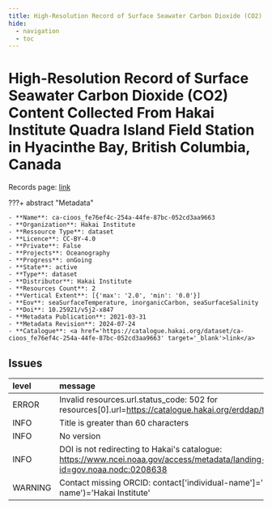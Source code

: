 ```yaml
---
title: High-Resolution Record of Surface Seawater Carbon Dioxide (CO2) Content Collected From Hakai Institute Quadra Island Field Station in Hyacinthe Bay, British Columbia, Canada
hide:
  - navigation
  - toc
---
```


# High-Resolution Record of Surface Seawater Carbon Dioxide (CO2) Content Collected From Hakai Institute Quadra Island Field Station in Hyacinthe Bay, British Columbia, Canada

Records page: <a href='https://catalogue.hakai.org/dataset/ca-cioos_fe76ef4c-254a-44fe-87bc-052cd3aa9663' target='_blank'>link</a>

???+ abstract "Metadata"

    - **Name**: ca-cioos_fe76ef4c-254a-44fe-87bc-052cd3aa9663 
    - **Organization**: Hakai Institute 
    - **Ressource Type**: dataset 
    - **Licence**: CC-BY-4.0 
    - **Private**: False 
    - **Projects**: Oceanography 
    - **Progress**: onGoing 
    - **State**: active 
    - **Type**: dataset 
    - **Distributor**: Hakai Institute 
    - **Resources Count**: 2 
    - **Vertical Extent**: [{'max': '2.0', 'min': '0.0'}] 
    - **Eov**: seaSurfaceTemperature, inorganicCarbon, seaSurfaceSalinity 
    - **Doi**: 10.25921/v5j2-x847 
    - **Metadata Publication**: 2021-03-31 
    - **Metadata Revision**: 2024-07-24 
    - **Catalogue**: <a href='https://catalogue.hakai.org/dataset/ca-cioos_fe76ef4c-254a-44fe-87bc-052cd3aa9663' target='_blank'>link</a> 

<div id='map'></div>




## Issues
| level   | message                                                                                                                              |
|:--------|:-------------------------------------------------------------------------------------------------------------------------------------|
| ERROR   | Invalid resources.url.status_code: 502 for resources[0].url=https://catalogue.hakai.org/erddap/tabledap/HakaiQuadraBoLResearch.html  |
| INFO    | Title is greater than 60 characters                                                                                                  |
| INFO    | No version                                                                                                                           |
| INFO    | DOI is not redirecting to Hakai's catalogue: https://www.ncei.noaa.gov/access/metadata/landing-page/bin/iso?id=gov.noaa.nodc:0208638 |
| WARNING | Contact missing ORCID: contact['individual-name']='Hare, Alex' contact.get('organisation-name')='Hakai Institute'                    |


<script>
   document.addEventListener("DOMContentLoaded", function() {
    var map = L.map('map').setView([51.505, -125.09], 5);
    L.tileLayer('https://tile.openstreetmap.org/{z}/{x}/{y}.png', {
        maxZoom: 19,
        attribution: '&copy; <a href="http://www.openstreetmap.org/copyright">OpenStreetMap</a>'
    }).addTo(map);
    var geojsonFeature = {
        "type": "Feature",
        "properties": {
            "name" : "High-Resolution Record of Surface Seawater Carbon Dioxide (CO2) Content Collected From Hakai Institute Quadra Island Field Station in Hyacinthe Bay, British Columbia, Canada"
        },
        "geometry": {'type': 'Point', 'coordinates': [-125.222, 50.116]}
    }
    L.geoJSON(geojsonFeature).addTo(map);
   })
</script>